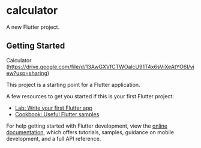 # calculator

A new Flutter project.

## Getting Started

Calculator
(https://drive.google.com/file/d/13AwGXVfCTWOalcU91T4x6sViXeAtYO6I/view?usp=sharing)

This project is a starting point for a Flutter application.

A few resources to get you started if this is your first Flutter project:

- [Lab: Write your first Flutter app](https://docs.flutter.dev/get-started/codelab)
- [Cookbook: Useful Flutter samples](https://docs.flutter.dev/cookbook)

For help getting started with Flutter development, view the
[online documentation](https://docs.flutter.dev/), which offers tutorials,
samples, guidance on mobile development, and a full API reference.
